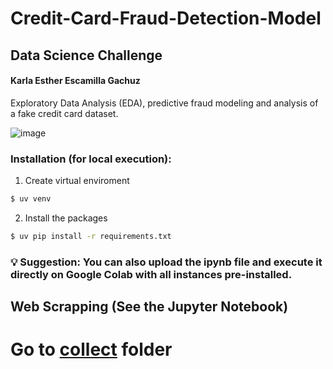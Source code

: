 # Credit-Card-Fraud-Detection-Model
## Data Science Challenge
#### Karla Esther Escamilla Gachuz
Exploratory Data Analysis (EDA), predictive fraud modeling and analysis of a fake credit card dataset. 

![image](https://github.com/user-attachments/assets/be467378-3928-431e-8d7a-9f26f04668d5)


### Installation (for local execution):
1. Create virtual enviroment
```bash
$ uv venv
```
2. Install the packages
```bash
$ uv pip install -r requirements.txt
```

### 💡 Suggestion: You can also upload the ipynb file and execute it directly on Google Colab with all instances pre-installed. 

## Web Scrapping (See the Jupyter Notebook)

Go to [collect](./collect/) folder
=======
